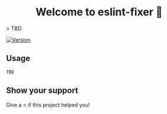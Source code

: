 <h1 align="center">Welcome to eslint-fixer 👋</h1>
> TBD

<p>
  <a href="https://www.npmjs.com/package/eslint-fixer" target="_blank">
    <img alt="Version" src="https://img.shields.io/npm/v/eslint-fixer.svg">
  </a>
</p>

## Usage

```sh
TBD
```

## Show your support

Give a ⭐️ if this project helped you!

